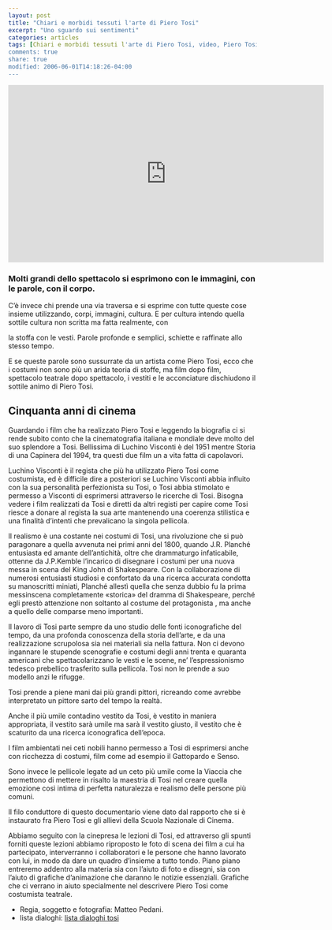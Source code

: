 ```yaml
---
layout: post
title: "Chiari e morbidi tessuti l'arte di Piero Tosi"
excerpt: "Uno sguardo sui sentimenti"
categories: articles
tags: [Chiari e morbidi tessuti l'arte di Piero Tosi, video, Piero Tosi, Matteo Pedani, CSC, Centro Sperimentale di Cinematografia, Pedani film production, Liliana Cavani, Caterina D'amico, Alessandro D'Alatri, Maurizio Millenotti, Maria Teresa Corriconi, Desiré Corridoni, Giovanna Arena, Sartoria Tirelli, Barbara Bouchet, Alessandro Roja, Alba Rohrwacher, Valentina Coduti, Cristina Di Nunzio, Elisa Bagnone, Andrea Sorrentino, Viola Farassino, Medile Siatelite, Virginia Gentile, Alessandra Stella, Marinella Perrotta,  Stefano Iachetti,Massimo Tucceri, Mario Iaquone, Gaetano La Candia]
comments: true
share: true
modified: 2006-06-01T14:18:26-04:00
---
```


<iframe width="640" height="360" src="https://www.youtube.com/embed/b2UfHGRrL4A?rel=0" frameborder="0" allow="accelerometer; autoplay; encrypted-media; gyroscope; picture-in-picture" allowfullscreen></iframe>

### Molti grandi dello spettacolo si esprimono con le immagini, con le parole, con il corpo.

C’è invece chi prende una via traversa e si esprime con tutte queste cose insieme utilizzando, corpi, immagini, cultura. E per cultura intendo quella sottile cultura non scritta ma fatta realmente, con

la stoffa con le vesti. Parole profonde e semplici, schiette e raffinate allo stesso tempo.

E se queste parole sono sussurrate da un artista come Piero Tosi, ecco che i costumi non sono più un arida teoria di stoffe, ma film dopo film, spettacolo teatrale dopo spettacolo, i vestiti e le acconciature dischiudono il sottile animo di Piero Tosi.

## Cinquanta anni di cinema

Guardando i film che ha realizzato Piero Tosi e leggendo la biografia ci si rende subito conto che la cinematografia italiana e mondiale deve molto del suo splendore a Tosi. Bellissima di Luchino Visconti è del 1951 mentre Storia di una Capinera del 1994, tra questi due film un a vita fatta di capolavori.

Luchino Visconti è il regista che più ha utilizzato Piero Tosi come costumista, ed è difficile dire a posteriori se Luchino Visconti abbia influito con la sua personalità perfezionista su Tosi,  o Tosi abbia stimolato e permesso a Visconti di esprimersi attraverso le ricerche di Tosi. Bisogna vedere i film realizzati da Tosi e diretti da altri registi per capire come Tosi riesce a donare al regista la sua arte mantenendo una coerenza stilistica e una finalità d’intenti che prevalicano la singola pellicola.

Il realismo è una costante nei costumi di Tosi, una rivoluzione che si può paragonare a quella avvenuta nei primi anni del 1800, quando J.R. Planché entusiasta ed amante dell’antichità, oltre che drammaturgo infaticabile, ottenne da J.P.Kemble l’incarico di disegnare i costumi per una nuova messa in scena del King John di Shakespeare. Con la collaborazione di numerosi entusiasti studiosi e confortato da una ricerca accurata condotta su manoscritti miniati, Planché allestì quella che senza dubbio fu la prima messinscena completamente «storica» del dramma di Shakespeare, perché egli prestò attenzione non soltanto al costume del protagonista , ma anche a quello delle comparse meno importanti.

Il lavoro di Tosi parte sempre da uno studio delle fonti iconografiche del tempo, da una profonda conoscenza della storia dell’arte, e da una realizzazione scrupolosa sia nei materiali sia nella fattura. Non ci devono ingannare le stupende scenografie e costumi degli anni trenta e quaranta americani che spettacolarizzano le vesti e le scene, ne’ l’espressionismo tedesco prebellico trasferito sulla pellicola. Tosi non le prende a suo modello anzi le rifugge.

Tosi prende a piene mani dai più grandi pittori, ricreando come avrebbe interpretato un pittore sarto del tempo la realtà.

Anche il più umile contadino vestito da Tosi, è vestito in maniera appropriata, il vestito sarà umile ma sarà il vestito giusto, il vestito che è scaturito da una ricerca iconografica dell’epoca.

I film ambientati nei ceti nobili hanno permesso a Tosi di esprimersi anche con ricchezza di costumi, film come ad esempio il Gattopardo e Senso.

Sono invece le pellicole legate ad un ceto più umile come la Viaccia che permettono di mettere in risalto la maestria di Tosi nel creare quella emozione così intima di perfetta naturalezza e realismo delle persone più comuni.

Il filo conduttore di questo documentario viene dato dal rapporto che si è instaurato fra Piero Tosi e gli allievi della Scuola Nazionale di Cinema.

Abbiamo seguito  con la cinepresa le lezioni di Tosi, ed attraverso gli spunti forniti queste lezioni abbiamo riproposto  le foto di scena dei film a cui ha partecipato, interverranno i collaboratori e le persone che hanno lavorato con lui, in modo da dare un quadro d’insieme a tutto tondo. Piano piano entreremo addentro alla materia sia con l’aiuto di foto e disegni, sia con l’aiuto di grafiche d’animazione che daranno le notizie essenziali. Grafiche che ci verrano in aiuto specialmente nel descrivere Piero Tosi come costumista teatrale.



* Regia, soggetto e fotografia: Matteo Pedani.
* lista dialoghi:  [lista dialoghi tosi](/pdf/lista_dialoghi_tosi.pdf)  


